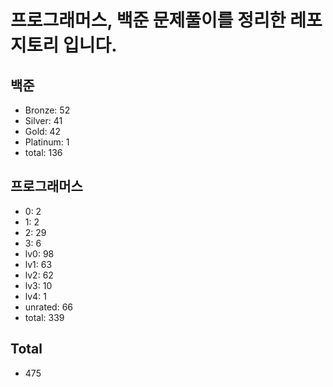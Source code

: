 # 프로그래머스, 백준 문제풀이를 정리한 레포지토리 입니다. 

## 백준
- Bronze: 52
- Silver: 41
- Gold: 42
- Platinum: 1
- total: 136

## 프로그래머스
- 0: 2
- 1: 2
- 2: 29
- 3: 6
- lv0: 98
- lv1: 63
- lv2: 62
- lv3: 10
- lv4: 1
- unrated: 66
- total: 339

## Total
- 475
